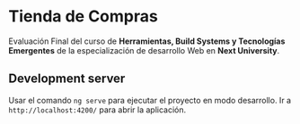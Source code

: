 # Tienda de Compras

 Evaluación Final del curso de **Herramientas, Build Systems y Tecnologías Emergentes** de la especialización de desarrollo Web en **Next University**.

## Development server

Usar el comando `ng serve` para ejecutar el proyecto en modo desarrollo. Ir a `http://localhost:4200/` para abrir la aplicación.
